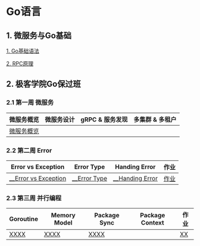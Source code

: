 # Go语言

## 1. 微服务与Go基础



[1. Go基础语法](/Go/微服务与Go基础/hello.md)

[2. RPC原理](/Go/微服务与Go基础/RPC.md)





## 2. 极客学院Go保过班

### 2.1 第一周 微服务

| 微服务概览                                                   | 微服务设计 | gRPC & 服务发现 | 多集群 & 多租户 |
| ------------------------------------------------------------ | ---------- | --------------- | --------------- |
| [微服务概览](/Go/极客学院保过班/第一周_微服务/1_微服务概览.md) |            |                 |                 |





### 2.2 第二周 Error

| Error vs Exception                                           | Error Type                                                   | Handing Error                                                | 作业                                            |
| ------------------------------------------------------------ | ------------------------------------------------------------ | ------------------------------------------------------------ | ----------------------------------------------- |
| [__Error vs Exception](/Go/极客学院保过班/第二周_Error/Error_vs_Exception.md) | [__Error Type](/Go/极客学院保过班/第二周_Error/Error_Type.md) | [__Handing Error](/Go/极客学院保过班/第二周_Error/Hadding_Error.md) | [作业](/Go/极客学院保过班/第二周_Error/作业.md) |





### 2.3 第三周 并行编程

| Goroutine                                                    | Memory Model                                          | Package Sync                                             | Package Context | 作业                                          |
| ------------------------------------------------------------ | ----------------------------------------------------- | -------------------------------------------------------- | --------------- | --------------------------------------------- |
| [XXXX](/Go/极客学院保过班/第二周_Error/Error_vs_Exception.md) | [XXXX](/Go/极客学院保过班/第二周_Error/Error_Type.md) | [XXXX](/Go/极客学院保过班/第二周_Error/Hadding_Error.md) |                 | [XX](/Go/极客学院保过班/第二周_Error/作业.md) |







